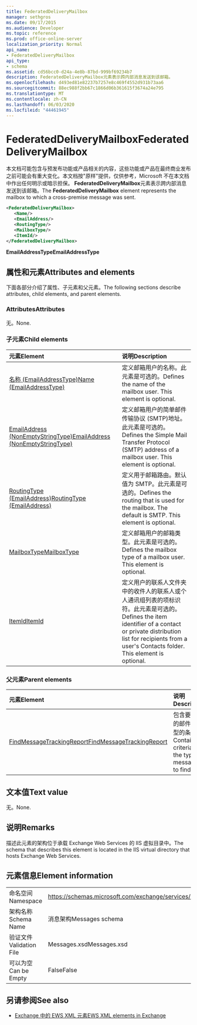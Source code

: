 ```yaml
---
title: FederatedDeliveryMailbox
manager: sethgros
ms.date: 09/17/2015
ms.audience: Developer
ms.topic: reference
ms.prod: office-online-server
localization_priority: Normal
api_name:
- FederatedDeliveryMailbox
api_type:
- schema
ms.assetid: cd56bcc0-d24a-4e8b-87bd-999bf69234b7
description: FederatedDeliveryMailbox元素表示跨内部消息发送到该邮箱。
ms.openlocfilehash: d493ed81e82237b7257e8c469f4552d931b73aa6
ms.sourcegitcommit: 88ec988f2bb67c1866d06b361615f3674a24e795
ms.translationtype: MT
ms.contentlocale: zh-CN
ms.lasthandoff: 06/03/2020
ms.locfileid: "44461945"
---
```

# <a name="federateddeliverymailbox"></a><span data-ttu-id="a679d-103">FederatedDeliveryMailbox</span><span class="sxs-lookup"><span data-stu-id="a679d-103">FederatedDeliveryMailbox</span></span>

<span data-ttu-id="a679d-104">本文档可能包含与预发布功能或产品相关的内容，这些功能或产品在最终商业发布之前可能会有重大变化。本文档按"原样"提供，仅供参考，Microsoft 不在本文档中作出任何明示或暗示担保。 **FederatedDeliveryMailbox**元素表示跨内部消息发送到该邮箱。</span><span class="sxs-lookup"><span data-stu-id="a679d-104">The **FederatedDeliveryMailbox** element represents the mailbox to which a cross-premise message was sent.</span></span> 
  
```XML
<FederatedDeliveryMailbox>
   <Name/>
   <EmailAddress/>
   <RoutingType/>
   <MailboxType/>
   <ItemId/>
</FederatedDeliveryMailbox>
```

 <span data-ttu-id="a679d-105">**EmailAddressType**</span><span class="sxs-lookup"><span data-stu-id="a679d-105">**EmailAddressType**</span></span>
## <a name="attributes-and-elements"></a><span data-ttu-id="a679d-106">属性和元素</span><span class="sxs-lookup"><span data-stu-id="a679d-106">Attributes and elements</span></span>

<span data-ttu-id="a679d-107">下面各部分介绍了属性、子元素和父元素。</span><span class="sxs-lookup"><span data-stu-id="a679d-107">The following sections describe attributes, child elements, and parent elements.</span></span>
  
### <a name="attributes"></a><span data-ttu-id="a679d-108">Attributes</span><span class="sxs-lookup"><span data-stu-id="a679d-108">Attributes</span></span>

<span data-ttu-id="a679d-109">无。</span><span class="sxs-lookup"><span data-stu-id="a679d-109">None.</span></span>
  
### <a name="child-elements"></a><span data-ttu-id="a679d-110">子元素</span><span class="sxs-lookup"><span data-stu-id="a679d-110">Child elements</span></span>

|<span data-ttu-id="a679d-111">**元素**</span><span class="sxs-lookup"><span data-stu-id="a679d-111">**Element**</span></span>|<span data-ttu-id="a679d-112">**说明**</span><span class="sxs-lookup"><span data-stu-id="a679d-112">**Description**</span></span>|
|:-----|:-----|
|[<span data-ttu-id="a679d-113">名称 (EmailAddressType)</span><span class="sxs-lookup"><span data-stu-id="a679d-113">Name (EmailAddressType)</span></span>](name-emailaddresstype.md) <br/> |<span data-ttu-id="a679d-p101">定义邮箱用户的名称。此元素是可选的。</span><span class="sxs-lookup"><span data-stu-id="a679d-p101">Defines the name of the mailbox user. This element is optional.</span></span>  <br/> |
|[<span data-ttu-id="a679d-116">EmailAddress (NonEmptyStringType)</span><span class="sxs-lookup"><span data-stu-id="a679d-116">EmailAddress (NonEmptyStringType)</span></span>](emailaddress-nonemptystringtype.md) <br/> |<span data-ttu-id="a679d-p102">定义邮箱用户的简单邮件传输协议 (SMTP)地址。此元素是可选的。</span><span class="sxs-lookup"><span data-stu-id="a679d-p102">Defines the Simple Mail Transfer Protocol (SMTP) address of a mailbox user. This element is optional.</span></span>  <br/> |
|[<span data-ttu-id="a679d-119">RoutingType (EmailAddress)</span><span class="sxs-lookup"><span data-stu-id="a679d-119">RoutingType (EmailAddress)</span></span>](routingtype-emailaddress.md) <br/> |<span data-ttu-id="a679d-p103">定义用于邮箱路由。默认值为 SMTP。此元素是可选的。</span><span class="sxs-lookup"><span data-stu-id="a679d-p103">Defines the routing that is used for the mailbox. The default is SMTP. This element is optional.</span></span>  <br/> |
|[<span data-ttu-id="a679d-123">MailboxType</span><span class="sxs-lookup"><span data-stu-id="a679d-123">MailboxType</span></span>](mailboxtype.md) <br/> |<span data-ttu-id="a679d-p104">定义邮箱用户的邮箱类型。此元素是可选的。</span><span class="sxs-lookup"><span data-stu-id="a679d-p104">Defines the mailbox type of a mailbox user. This element is optional.</span></span>  <br/> |
|[<span data-ttu-id="a679d-126">ItemId</span><span class="sxs-lookup"><span data-stu-id="a679d-126">ItemId</span></span>](itemid.md) <br/> |<span data-ttu-id="a679d-p105">定义用户的联系人文件夹中的收件人的联系人或个人通讯组列表的项标识符。此元素是可选的。</span><span class="sxs-lookup"><span data-stu-id="a679d-p105">Defines the item identifier of a contact or private distribution list for recipients from a user's Contacts folder. This element is optional.</span></span>  <br/> |
   
### <a name="parent-elements"></a><span data-ttu-id="a679d-129">父元素</span><span class="sxs-lookup"><span data-stu-id="a679d-129">Parent elements</span></span>

|<span data-ttu-id="a679d-130">**元素**</span><span class="sxs-lookup"><span data-stu-id="a679d-130">**Element**</span></span>|<span data-ttu-id="a679d-131">**说明**</span><span class="sxs-lookup"><span data-stu-id="a679d-131">**Description**</span></span>|
|:-----|:-----|
|[<span data-ttu-id="a679d-132">FindMessageTrackingReport</span><span class="sxs-lookup"><span data-stu-id="a679d-132">FindMessageTrackingReport</span></span>](findmessagetrackingreport.md) <br/> |<span data-ttu-id="a679d-133">包含要查找的邮件的类型的条件。</span><span class="sxs-lookup"><span data-stu-id="a679d-133">Contains criteria for the types of messages to find.</span></span>  <br/> |
   
## <a name="text-value"></a><span data-ttu-id="a679d-134">文本值</span><span class="sxs-lookup"><span data-stu-id="a679d-134">Text value</span></span>

<span data-ttu-id="a679d-135">无。</span><span class="sxs-lookup"><span data-stu-id="a679d-135">None.</span></span>
  
## <a name="remarks"></a><span data-ttu-id="a679d-136">说明</span><span class="sxs-lookup"><span data-stu-id="a679d-136">Remarks</span></span>

<span data-ttu-id="a679d-137">描述此元素的架构位于承载 Exchange Web Services 的 IIS 虚拟目录中。</span><span class="sxs-lookup"><span data-stu-id="a679d-137">The schema that describes this element is located in the IIS virtual directory that hosts Exchange Web Services.</span></span>
  
## <a name="element-information"></a><span data-ttu-id="a679d-138">元素信息</span><span class="sxs-lookup"><span data-stu-id="a679d-138">Element information</span></span>

|||
|:-----|:-----|
|<span data-ttu-id="a679d-139">命名空间</span><span class="sxs-lookup"><span data-stu-id="a679d-139">Namespace</span></span>  <br/> |https://schemas.microsoft.com/exchange/services/2006/messages  <br/> |
|<span data-ttu-id="a679d-140">架构名称</span><span class="sxs-lookup"><span data-stu-id="a679d-140">Schema Name</span></span>  <br/> |<span data-ttu-id="a679d-141">消息架构</span><span class="sxs-lookup"><span data-stu-id="a679d-141">Messages schema</span></span>  <br/> |
|<span data-ttu-id="a679d-142">验证文件</span><span class="sxs-lookup"><span data-stu-id="a679d-142">Validation File</span></span>  <br/> |<span data-ttu-id="a679d-143">Messages.xsd</span><span class="sxs-lookup"><span data-stu-id="a679d-143">Messages.xsd</span></span>  <br/> |
|<span data-ttu-id="a679d-144">可以为空</span><span class="sxs-lookup"><span data-stu-id="a679d-144">Can be Empty</span></span>  <br/> |<span data-ttu-id="a679d-145">False</span><span class="sxs-lookup"><span data-stu-id="a679d-145">False</span></span>  <br/> |
   
## <a name="see-also"></a><span data-ttu-id="a679d-146">另请参阅</span><span class="sxs-lookup"><span data-stu-id="a679d-146">See also</span></span>



- [<span data-ttu-id="a679d-147">Exchange 中的 EWS XML 元素</span><span class="sxs-lookup"><span data-stu-id="a679d-147">EWS XML elements in Exchange</span></span>](ews-xml-elements-in-exchange.md)

